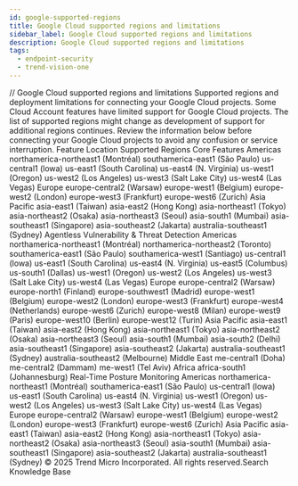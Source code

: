 ```yaml
---
id: google-supported-regions
title: Google Cloud supported regions and limitations
sidebar_label: Google Cloud supported regions and limitations
description: Google Cloud supported regions and limitations
tags:
  - endpoint-security
  - trend-vision-one
---
```


/*<![CDATA[*/ $('#title').html($('meta[name=map-description]').attr('content')); /*]]>*/ Google Cloud supported regions and limitations Supported regions and deployment limitations for connecting your Google Cloud projects. Some Cloud Account features have limited support for Google Cloud projects. The list of supported regions might change as development of support for additional regions continues. Review the information below before connecting your Google Cloud projects to avoid any confusion or service interruption. Feature Location Supported Regions Core Features Americas northamerica-northeast1 (Montréal) southamerica-east1 (São Paulo) us-central1 (lowa) us-east1 (South Carolina) us-east4 (N. Virginia) us-west1 (Oregon) us-west2 (Los Angeles) us-west3 (Salt Lake City) us-west4 (Las Vegas) Europe europe-central2 (Warsaw) europe-west1 (Belgium) europe-west2 (London) europe-west3 (Frankfurt) europe-west6 (Zurich) Asia Pacific asia-east1 (Taiwan) asia-east2 (Hong Kong) asia-northeast1 (Tokyo) asia-northeast2 (Osaka) asia-northeast3 (Seoul) asia-south1 (Mumbai) asia-southeast1 (Singapore) asia-southeast2 (Jakarta) australia-southeast1 (Sydney) Agentless Vulnerability & Threat Detection Americas northamerica-northeast1 (Montréal) northamerica-northeast2 (Toronto) southamerica-east1 (São Paulo) southamerica-west1 (Santiago) us-central1 (lowa) us-east1 (South Carolina) us-east4 (N. Virginia) us-east5 (Columbus) us-south1 (Dallas) us-west1 (Oregon) us-west2 (Los Angeles) us-west3 (Salt Lake City) us-west4 (Las Vegas) Europe europe-central2 (Warsaw) europe-north1 (Finland) europe-southwest1 (Madrid) europe-west1 (Belgium) europe-west2 (London) europe-west3 (Frankfurt) europe-west4 (Netherlands) europe-west6 (Zurich) europe-west8 (Milan) europe-west9 (Paris) europe-west10 (Berlin) europe-west12 (Turin) Asia Pacific asia-east1 (Taiwan) asia-east2 (Hong Kong) asia-northeast1 (Tokyo) asia-northeast2 (Osaka) asia-northeast3 (Seoul) asia-south1 (Mumbai) asia-south2 (Delhi) asia-southeast1 (Singapore) asia-southeast2 (Jakarta) australia-southeast1 (Sydney) australia-southeast2 (Melbourne) Middle East me-central1 (Doha) me-central2 (Dammam) me-west1 (Tel Aviv) Africa africa-south1 (Johannesburg) Real-Time Posture Monitoring Americas northamerica-northeast1 (Montréal) southamerica-east1 (São Paulo) us-central1 (lowa) us-east1 (South Carolina) us-east4 (N. Virginia) us-west1 (Oregon) us-west2 (Los Angeles) us-west3 (Salt Lake City) us-west4 (Las Vegas) Europe europe-central2 (Warsaw) europe-west1 (Belgium) europe-west2 (London) europe-west3 (Frankfurt) europe-west6 (Zurich) Asia Pacific asia-east1 (Taiwan) asia-east2 (Hong Kong) asia-northeast1 (Tokyo) asia-northeast2 (Osaka) asia-northeast3 (Seoul) asia-south1 (Mumbai) asia-southeast1 (Singapore) asia-southeast2 (Jakarta) australia-southeast1 (Sydney) © 2025 Trend Micro Incorporated. All rights reserved.Search Knowledge Base